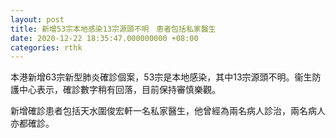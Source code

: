```yaml
---
layout: post
title: 新增53宗本地感染13宗源頭不明　患者包括私家醫生
date: 2020-12-22 18:35:47.000000000 +08:00
categories: rthk
---
```


本港新增63宗新型肺炎確診個案，53宗是本地感染，其中13宗源頭不明。衞生防護中心表示，確診數字稍有回落，目前保持審慎樂觀。

新增確診患者包括天水圍俊宏軒一名私家醫生，他曾經為兩名病人診治，兩名病人亦都確診。
